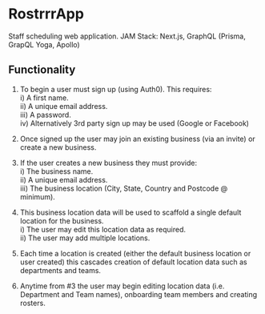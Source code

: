 # RostrrrApp

Staff scheduling web application. JAM Stack: Next.js, GraphQL (Prisma, GrapQL Yoga, Apollo)

## Functionality

1. To begin a user must sign up (using Auth0). This requires:  
   i) A first name.  
   ii) A unique email address.  
   iii) A password.  
   iv) Alternatively 3rd party sign up may be used (Google or Facebook)

2. Once signed up the user may join an existing business (via an invite) or create a new business.

3. If the user creates a new business they must provide:  
   i) The business name.  
   ii) A unique email address.  
   iii) The business location (City, State, Country and Postcode @ minimum).

4. This business location data will be used to scaffold a single default location for the business.  
   i) The user may edit this location data as required.  
   ii) The user may add multiple locations.

5. Each time a location is created (either the default business location or user created) this cascades creation of default location data such as departments and teams.

6. Anytime from #3 the user may begin editing location data (i.e. Department and Team names), onboarding team members and creating rosters.
